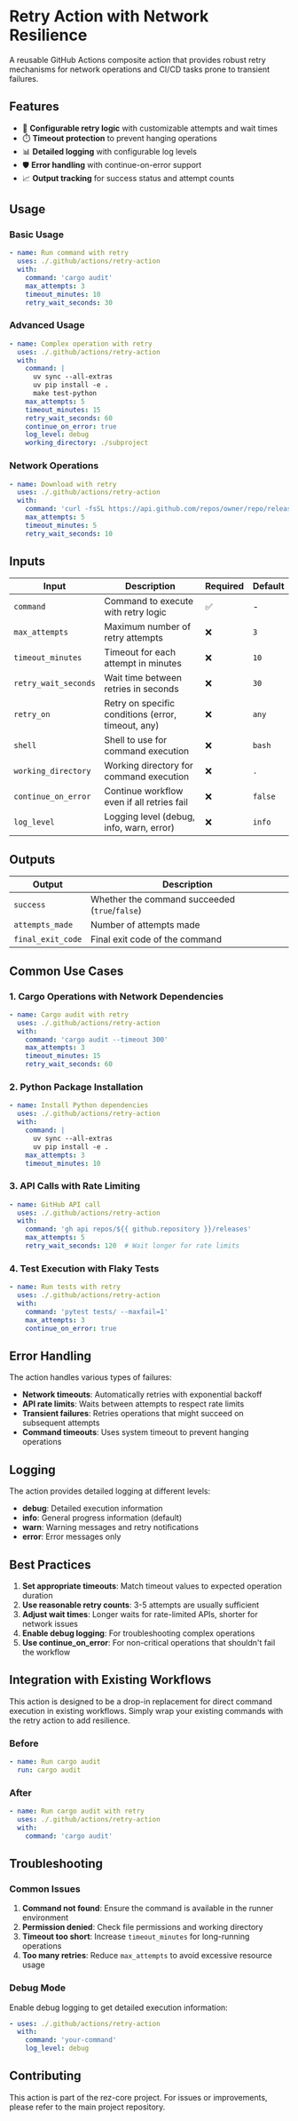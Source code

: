 # Retry Action with Network Resilience

A reusable GitHub Actions composite action that provides robust retry mechanisms for network operations and CI/CD tasks prone to transient failures.

## Features

- 🔄 **Configurable retry logic** with customizable attempts and wait times
- ⏱️ **Timeout protection** to prevent hanging operations
- 📊 **Detailed logging** with configurable log levels
- 🛡️ **Error handling** with continue-on-error support
- 📈 **Output tracking** for success status and attempt counts

## Usage

### Basic Usage

```yaml
- name: Run command with retry
  uses: ./.github/actions/retry-action
  with:
    command: 'cargo audit'
    max_attempts: 3
    timeout_minutes: 10
    retry_wait_seconds: 30
```

### Advanced Usage

```yaml
- name: Complex operation with retry
  uses: ./.github/actions/retry-action
  with:
    command: |
      uv sync --all-extras
      uv pip install -e .
      make test-python
    max_attempts: 5
    timeout_minutes: 15
    retry_wait_seconds: 60
    continue_on_error: true
    log_level: debug
    working_directory: ./subproject
```

### Network Operations

```yaml
- name: Download with retry
  uses: ./.github/actions/retry-action
  with:
    command: 'curl -fsSL https://api.github.com/repos/owner/repo/releases/latest'
    max_attempts: 5
    timeout_minutes: 5
    retry_wait_seconds: 10
```

## Inputs

| Input | Description | Required | Default |
|-------|-------------|----------|---------|
| `command` | Command to execute with retry logic | ✅ | - |
| `max_attempts` | Maximum number of retry attempts | ❌ | `3` |
| `timeout_minutes` | Timeout for each attempt in minutes | ❌ | `10` |
| `retry_wait_seconds` | Wait time between retries in seconds | ❌ | `30` |
| `retry_on` | Retry on specific conditions (error, timeout, any) | ❌ | `any` |
| `shell` | Shell to use for command execution | ❌ | `bash` |
| `working_directory` | Working directory for command execution | ❌ | `.` |
| `continue_on_error` | Continue workflow even if all retries fail | ❌ | `false` |
| `log_level` | Logging level (debug, info, warn, error) | ❌ | `info` |

## Outputs

| Output | Description |
|--------|-------------|
| `success` | Whether the command succeeded (`true`/`false`) |
| `attempts_made` | Number of attempts made |
| `final_exit_code` | Final exit code of the command |

## Common Use Cases

### 1. Cargo Operations with Network Dependencies

```yaml
- name: Cargo audit with retry
  uses: ./.github/actions/retry-action
  with:
    command: 'cargo audit --timeout 300'
    max_attempts: 3
    timeout_minutes: 15
    retry_wait_seconds: 60
```

### 2. Python Package Installation

```yaml
- name: Install Python dependencies
  uses: ./.github/actions/retry-action
  with:
    command: |
      uv sync --all-extras
      uv pip install -e .
    max_attempts: 3
    timeout_minutes: 10
```

### 3. API Calls with Rate Limiting

```yaml
- name: GitHub API call
  uses: ./.github/actions/retry-action
  with:
    command: 'gh api repos/${{ github.repository }}/releases'
    max_attempts: 5
    retry_wait_seconds: 120  # Wait longer for rate limits
```

### 4. Test Execution with Flaky Tests

```yaml
- name: Run tests with retry
  uses: ./.github/actions/retry-action
  with:
    command: 'pytest tests/ --maxfail=1'
    max_attempts: 3
    continue_on_error: true
```

## Error Handling

The action handles various types of failures:

- **Network timeouts**: Automatically retries with exponential backoff
- **API rate limits**: Waits between attempts to respect rate limits
- **Transient failures**: Retries operations that might succeed on subsequent attempts
- **Command timeouts**: Uses system timeout to prevent hanging operations

## Logging

The action provides detailed logging at different levels:

- **debug**: Detailed execution information
- **info**: General progress information (default)
- **warn**: Warning messages and retry notifications
- **error**: Error messages only

## Best Practices

1. **Set appropriate timeouts**: Match timeout values to expected operation duration
2. **Use reasonable retry counts**: 3-5 attempts are usually sufficient
3. **Adjust wait times**: Longer waits for rate-limited APIs, shorter for network issues
4. **Enable debug logging**: For troubleshooting complex operations
5. **Use continue_on_error**: For non-critical operations that shouldn't fail the workflow

## Integration with Existing Workflows

This action is designed to be a drop-in replacement for direct command execution in existing workflows. Simply wrap your existing commands with the retry action to add resilience.

### Before
```yaml
- name: Run cargo audit
  run: cargo audit
```

### After
```yaml
- name: Run cargo audit with retry
  uses: ./.github/actions/retry-action
  with:
    command: 'cargo audit'
```

## Troubleshooting

### Common Issues

1. **Command not found**: Ensure the command is available in the runner environment
2. **Permission denied**: Check file permissions and working directory
3. **Timeout too short**: Increase `timeout_minutes` for long-running operations
4. **Too many retries**: Reduce `max_attempts` to avoid excessive resource usage

### Debug Mode

Enable debug logging to get detailed execution information:

```yaml
- uses: ./.github/actions/retry-action
  with:
    command: 'your-command'
    log_level: debug
```

## Contributing

This action is part of the rez-core project. For issues or improvements, please refer to the main project repository.
